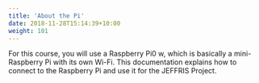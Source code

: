 ```yaml
---
title: 'About the Pi'
date: 2018-11-28T15:14:39+10:00
weight: 101
---
```


For this course, you will use a Raspberry Pi0 w, which is basically a mini-Raspberry Pi with its own Wi-Fi. This documentation explains how to connect to the Raspberry Pi and use it for the JEFFRIS Project.